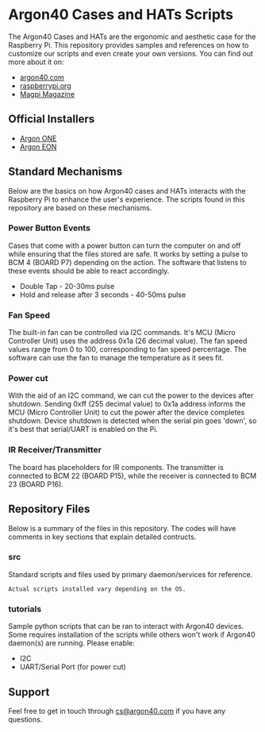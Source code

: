 # Argon40 Cases and HATs Scripts

The Argon40 Cases and HATs are the ergonomic and aesthetic case for the Raspberry Pi. This repository provides samples and references on how to customize our scripts and even create your own versions.  You can find out more about it on:
* [argon40.com](https://www.argon40.com/argon-one-raspberry-pi-4-case.html)
* [raspberrypi.org](https://www.raspberrypi.org/blog/argon-one-raspberry-pi-case/)
* [Magpi Magazine](https://magpi.raspberrypi.org/articles/argon-one-review)

## Official Installers
* [Argon ONE](https://download.argon40.com/argon1.sh)
* [Argon EON](https://download.argon40.com/argoneon.sh)


## Standard Mechanisms

Below are the basics on how Argon40 cases and HATs interacts with the Raspberry Pi to enhance the user's experience.  The scripts found in this repository are based on these mechanisms.

### Power Button Events

Cases that come with a power button can turn the computer on and off while ensuring that the files stored are safe.  It works by setting a pulse to BCM 4 (BOARD P7) depending on the action. The software that listens to these events should be able to react accordingly.
* Double Tap - 20-30ms pulse
* Hold and release after 3 seconds - 40-50ms pulse

### Fan Speed

The built-in fan can be controlled via I2C commands. It's MCU (Micro Controller Unit) uses the address 0x1a (26 decimal value).  The fan speed values range from 0 to 100, corresponding to fan speed percentage.  The software can use the fan to manage the temperature as it sees fit.

### Power cut

With the aid of an I2C command, we can cut the power to the devices after shutdown. Sending 0xff (255 decimal value) to 0x1a address informs the MCU (Micro Controller Unit) to cut the power after the device completes shutdown. Device shutdown is detected when the serial pin goes 'down', so it's best that serial/UART is enabled on the Pi.

### IR Receiver/Transmitter

The board has placeholders for IR components.  The transmitter is connected to BCM 22 (BOARD P15), while the receiver is connected to BCM 23 (BOARD P16).


## Repository Files

Below is a summary of the files in this repository.  The codes will have comments in key sections that explain detailed contructs.

### src

Standard scripts and files used by primary daemon/services for reference.
```
Actual scripts installed vary depending on the OS.
```

### tutorials

Sample python scripts that can be ran to interact with Argon40 devices.  Some requires installation of the scripts while others won't work if Argon40 daemon(s) are running.  Please enable:
* I2C
* UART/Serial Port (for power cut)

## Support
Feel free to get in touch through cs@argon40.com if you have any questions.
